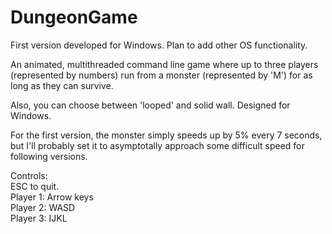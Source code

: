 # DungeonGame

First version developed for Windows.  Plan to add other OS functionality.

An animated, multithreaded command line game where up to three players (represented by numbers) run from a monster (represented by 'M') for as long as they can survive. 

Also, you can choose between 'looped' and solid wall. Designed for Windows. 

For the first version, the monster simply speeds up by 5% every 7 seconds, but I'll probably set it to asymptotally approach some difficult speed for following versions.

Controls:</br>
ESC to quit.</br>
Player 1: Arrow keys</br>
Player 2: WASD</br>
Player 3: IJKL</br>

